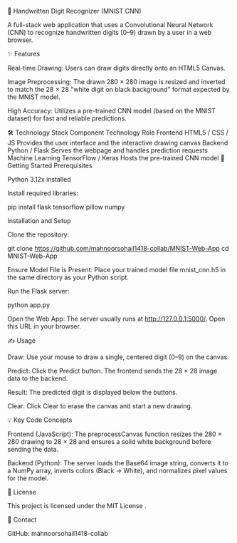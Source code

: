 🤖 Handwritten Digit Recognizer (MNIST CNN)

A full-stack web application that uses a Convolutional Neural Network (CNN) to recognize handwritten digits (0–9) drawn by a user in a web browser.

✨ Features

Real-time Drawing: Users can draw digits directly onto an HTML5 Canvas.

Image Preprocessing: The drawn 280 × 280 image is resized and inverted to match the 28 × 28 "white digit on black background" format expected by the MNIST model.

High Accuracy: Utilizes a pre-trained CNN model (based on the MNIST dataset) for fast and reliable predictions.

🛠️ Technology Stack
Component	Technology	Role
Frontend	HTML5 / CSS / JS	Provides the user interface and the interactive drawing canvas
Backend	Python / Flask	Serves the webpage and handles prediction requests
Machine Learning	TensorFlow / Keras	Hosts the pre-trained CNN model
🚀 Getting Started
Prerequisites

Python 3.12x installed

Install required libraries:

pip install flask tensorflow pillow numpy

Installation and Setup

Clone the repository:

git clone https://github.com/mahnoorsohail1418-collab/MNIST-Web-App
cd MNIST-Web-App


Ensure Model File is Present:
Place your trained model file mnist_cnn.h5 in the same directory as your Python script.

Run the Flask server:

python app.py


Open the Web App:
The server usually runs at http://127.0.0.1:5000/. Open this URL in your browser.

✍️ Usage

Draw: Use your mouse to draw a single, centered digit (0–9) on the canvas.

Predict: Click the Predict button. The frontend sends the 28 × 28 image data to the backend.

Result: The predicted digit is displayed below the buttons.

Clear: Click Clear to erase the canvas and start a new drawing.

💡 Key Code Concepts

Frontend (JavaScript):
The preprocessCanvas function resizes the 280 × 280 drawing to 28 × 28 and ensures a solid white background before sending the data.

Backend (Python):
The server loads the Base64 image string, converts it to a NumPy array, inverts colors (Black → White), and normalizes pixel values for the model.

📄 License

This project is licensed under the MIT License
.

📧 Contact

GitHub: mahnoorsohail1418-collab
